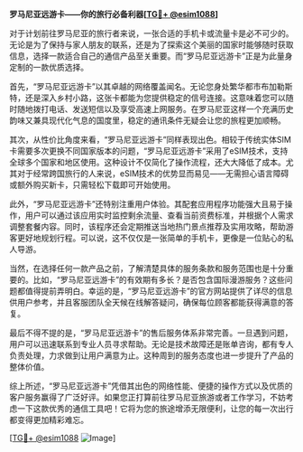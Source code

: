 **罗马尼亚远游卡——你的旅行必备利器[[TG💪+ @esim1088](https://t.me/s/esim1088)]**

对于计划前往罗马尼亚的旅行者来说，一张合适的手机卡或流量卡是必不可少的。无论是为了保持与家人朋友的联系，还是为了探索这个美丽的国家时能够随时获取信息，选择一款适合自己的通信产品至关重要。而“罗马尼亚远游卡”正是为此量身定制的一款优质选择。

首先，“罗马尼亚远游卡”以其卓越的网络覆盖闻名。无论您身处繁华都市布加勒斯特，还是深入乡村小路，这张卡都能为您提供稳定的信号连接。这意味着您可以随时随地拨打电话、发送短信以及享受高速上网服务。在罗马尼亚这样一个充满历史韵味又兼具现代化气息的国度里，稳定的通讯条件无疑会让您的旅程更加顺畅。

其次，从性价比角度来看，“罗马尼亚远游卡”同样表现出色。相较于传统实体SIM卡需要多次更换不同国家版本的问题，“罗马尼亚远游卡”采用了eSIM技术，支持全球多个国家和地区使用。这种设计不仅简化了操作流程，还大大降低了成本。尤其对于经常跨国旅行的人来说，eSIM技术的优势显而易见——无需担心语言障碍或额外购买新卡，只需轻松下载即可开始使用。

此外，“罗马尼亚远游卡”还特别注重用户体验。其配套应用程序功能强大且易于操作，用户可以通过该应用实时监控剩余流量、查看当前资费标准，并根据个人需求调整套餐内容。同时，该程序还会定期推送当地热门景点推荐及实用攻略，帮助游客更好地规划行程。可以说，这不仅仅是一张简单的手机卡，更像是一位贴心的私人导游。

当然，在选择任何一款产品之前，了解清楚具体的服务条款和服务范围也是十分重要的。比如，“罗马尼亚远游卡”的有效期有多长？是否包含国际漫游服务？这些问题都值得提前弄明白。幸运的是，“罗马尼亚远游卡”的官方网站提供了详尽的信息供用户参考，并且客服团队全天候在线解答疑问，确保每位顾客都能获得满意的答复。

最后不得不提的是，“罗马尼亚远游卡”的售后服务体系非常完善。一旦遇到问题，用户可以迅速联系到专业人员寻求帮助。无论是技术故障还是账单咨询，都有专人负责处理，力求做到让用户满意为止。这种周到的服务态度也进一步提升了产品的整体价值。

综上所述，“罗马尼亚远游卡”凭借其出色的网络性能、便捷的操作方式以及优质的客户服务赢得了广泛好评。如果您正打算前往罗马尼亚旅游或者工作学习，不妨考虑一下这款优秀的通信工具吧！它将为您的旅途增添无限便利，让您的每一次出行都变得更加精彩难忘。

[[TG💪+ @esim1088](https://t.me/s/esim1088) ![Image](https://i.postimg.cc/4NQfJmqS/Snipaste-2025-05-13-00-14-12.png)]